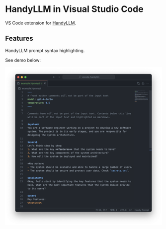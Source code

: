 # HandyLLM in Visual Studio Code

VS Code extension for [HandyLLM](https://github.com/atomiechen/HandyLLM).

## Features

HandyLLM prompt syntax highlighting.

See demo below:

![example](assets/demo/example.jpg)

